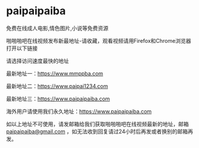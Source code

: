 # paipaipaiba
免费在线成人电影,情色图片,小说等免费资源

啪啪啪吧在线视频发布新最地址-请收藏，观看视频请用Firefox和Chrome浏览器打开以下链接

请选择访问速度最快的地址

最新地址一：https://www.mmppba.com

最新地址二：https://www.paipai1234.com

最新地址三：https://www.paipaipaiba.com

海外用户请使用我们永久地址：https://www.paipaipaiba.com

如以上地址不可使用，请发邮箱给我们获取啪啪啪吧在线视频最新的地址，邮箱 paipaipaiba@gmail.com ，如无法收到回复请过24小时后再发或者换别的邮箱再发。
